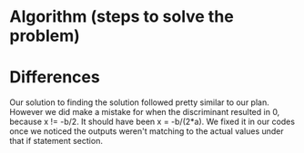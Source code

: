 # Algorithm (steps to solve the problem)

# Differences
Our solution to finding the solution followed pretty similar to our plan. However we did make a mistake for when the discriminant resulted in 0, because x != -b/2. It should have been x = -b/(2*a). We fixed it in our codes once we noticed the outputs weren't matching to the actual values under that if statement section.